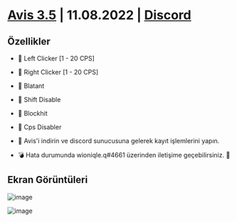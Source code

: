 # [Avis 3.5](https://github.com/wioniqle-q/avis-client/releases/tag/Release) | 11.08.2022 | [Discord](https://discord.gg/cUADmrPxu9)

## Özellikler
- 💊 Left Clicker [1 - 20 CPS]
- 💊 Right Clicker [1 - 20 CPS]
- 💊 Blatant
- 💊 Shift Disable
- 💊 Blockhit
- 💊 Cps Disabler

- 🎁 Avis'i indirin ve discord sunucusuna gelerek kayıt işlemlerini yapın.
- 💣 Hata durumunda wioniqle.q#4661 üzerinden iletişime geçebilirsiniz. 🧼

## Ekran Görüntüleri
![image](https://user-images.githubusercontent.com/69215407/184118374-91b80b01-980d-4399-bc78-938349761c6d.png)

![image](https://user-images.githubusercontent.com/69215407/184118473-e7c3d68c-fecb-4956-8ced-4ca6f802ba71.png)
